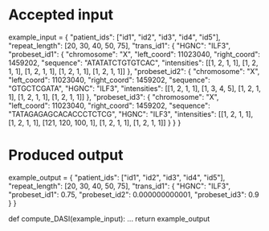 # Accepted input
example_input = {
	"patient_ids": ["id1", "id2", "id3", "id4", "id5"],
	"repeat_length": [20, 30, 40, 50, 75],
    "trans_id1": {
                "HGNC": "ILF3",
                "probeset_id1": {
                    "chromosome": "X",
                    "left_coord": 11023040,
                    "right_coord": 1459202,
                    "sequence": "ATATATCTGTGTCAC",
                    "intensities": [[1, 2, 1, 1], [1, 2, 1, 1], [1, 2, 1, 1], [1, 2, 1, 1], [1, 2, 1, 1]]
                },
                "probeset_id2": {
                    "chromosome": "X",
                    "left_coord": 11023040,
                    "right_coord": 1459202,
                    "sequence": "GTGCTCGATA",
                    "HGNC": "ILF3",
                    "intensities": [[1, 2, 1, 1], [1, 3, 4, 5], [1, 2, 1, 1], [1, 2, 1, 1], [1, 2, 1, 1]]
                },
                "probeset_id3": {
                    "chromosome": "X",
                    "left_coord": 11023040,
                    "right_coord": 1459202,
                    "sequence": "TATAGAGAGCACACCCTCTCG",
                    "HGNC": "ILF3",
                    "intensities": [[1, 2, 1, 1], [1, 2, 1, 1], [121, 120, 100, 1], [1, 2, 1, 1], [1, 2, 1, 1]]
                }
            }
}

# Produced output
example_output = {
	"patient_ids": ["id1", "id2", "id3", "id4", "id5"],
	"repeat_length": [20, 30, 40, 50, 75],
    "trans_id1": {
        "HGNC": "ILF3",
        "probeset_id1": 0.75,
        "probeset_id2": 0.000000000001,
        "probeset_id3": 0.9
    }
}


def compute_DASI(example_input):
    ...
    return example_output